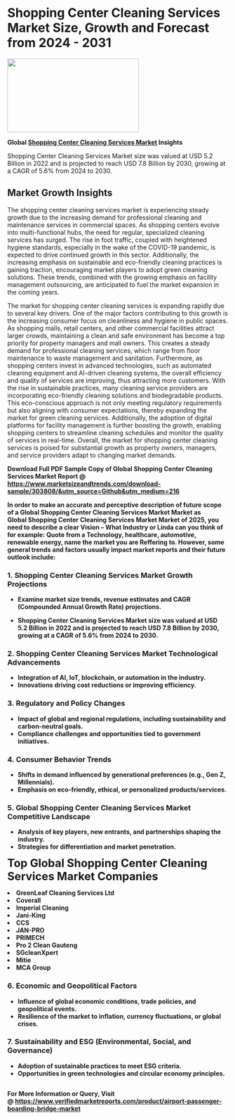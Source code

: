 <H1>Shopping Center Cleaning Services Market Size, Growth and Forecast from 2024 - 2031</H1><img class="aligncenter size-medium wp-image-584254" src="https://thirdeyenews.in/wp-content/uploads/2024/09/Global-Market-Research-300x168.jpeg" alt="" width="300" height="168" /><p><strong>Global&nbsp;<a href="https://www.marketsizeandtrends.com/download-sample/303808/&amp;utm_source=Github&utm_medium=216">Shopping Center Cleaning Services Market</a> Insights</strong></p><p>Shopping Center Cleaning Services Market size was valued at USD 5.2 Billion in 2022 and is projected to reach USD 7.8 Billion by 2030, growing at a CAGR of 5.6% from 2024 to 2030.</p><p><h2>Market Growth Insights</h2> <p>The shopping center cleaning services market is experiencing steady growth due to the increasing demand for professional cleaning and maintenance services in commercial spaces. As shopping centers evolve into multi-functional hubs, the need for regular, specialized cleaning services has surged. The rise in foot traffic, coupled with heightened hygiene standards, especially in the wake of the COVID-19 pandemic, is expected to drive continued growth in this sector. Additionally, the increasing emphasis on sustainable and eco-friendly cleaning practices is gaining traction, encouraging market players to adopt green cleaning solutions. These trends, combined with the growing emphasis on facility management outsourcing, are anticipated to fuel the market expansion in the coming years.</p> <p><strong></strong></p> <p>The market for shopping center cleaning services is expanding rapidly due to several key drivers. One of the major factors contributing to this growth is the increasing consumer focus on cleanliness and hygiene in public spaces. As shopping malls, retail centers, and other commercial facilities attract larger crowds, maintaining a clean and safe environment has become a top priority for property managers and mall owners. This creates a steady demand for professional cleaning services, which range from floor maintenance to waste management and sanitation. Furthermore, as shopping centers invest in advanced technologies, such as automated cleaning equipment and AI-driven cleaning systems, the overall efficiency and quality of services are improving, thus attracting more customers. With the rise in sustainable practices, many cleaning service providers are incorporating eco-friendly cleaning solutions and biodegradable products. This eco-conscious approach is not only meeting regulatory requirements but also aligning with consumer expectations, thereby expanding the market for green cleaning services. Additionally, the adoption of digital platforms for facility management is further boosting the growth, enabling shopping centers to streamline cleaning schedules and monitor the quality of services in real-time. Overall, the market for shopping center cleaning services is poised for substantial growth as property owners, managers, and service providers adapt to changing market demands. <p><strong></p><p><span class=""><strong>Download Full PDF Sample Copy of Global Shopping Center Cleaning Services Market Report</strong> @ <a href="https://www.marketsizeandtrends.com/download-sample/303808/&amp;utm_source=Github&utm_medium=216" target="_blank">https://www.marketsizeandtrends.com/download-sample/303808/&amp;utm_source=Github&utm_medium=216</a></span></p><p>In order to make an accurate and perceptive description of future scope of a Global&nbsp;Shopping Center Cleaning Services Market Market as Global&nbsp;Shopping Center Cleaning Services Market Market of 2025, you need to describe a clear Vision &ndash; What Industry or Linda can you think of for example: Quote from a Technology, healthcare, automotive, renewable energy, name the market you are Reffering to. However, some general trends and factors usually impact market reports and their future outlook include:</p><h3>1.&nbsp;<strong>Shopping Center Cleaning Services Market Growth Projections</strong></h3><ul><li>Examine market size trends, revenue estimates and CAGR (Compounded Annual Growth Rate) projections.</li><li><p>Shopping Center Cleaning Services Market size was valued at USD 5.2 Billion in 2022 and is projected to reach USD 7.8 Billion by 2030, growing at a CAGR of 5.6% from 2024 to 2030.</p></li></ul><h3>2.&nbsp;<strong>Shopping Center Cleaning Services Market Technological Advancements</strong></h3><ul><li>Integration of AI, IoT, blockchain, or automation in the industry.</li><li>Innovations driving cost reductions or improving efficiency.</li></ul><h3>3.&nbsp;<strong>Regulatory and Policy Changes</strong></h3><ul><li>Impact of global and regional regulations, including sustainability and carbon-neutral goals.</li><li>Compliance challenges and opportunities tied to government initiatives.</li></ul><h3>4.&nbsp;<strong>Consumer Behavior Trends</strong></h3><ul><li>Shifts in demand influenced by generational preferences (e.g., Gen Z, Millennials).</li><li>Emphasis on eco-friendly, ethical, or personalized products/services.</li></ul><h3>5.&nbsp;<strong>Global Shopping Center Cleaning Services Market Competitive Landscape</strong></h3><ul><li>Analysis of key players, new entrants, and partnerships shaping the industry.</li><li>Strategies for differentiation and market penetration.</li></ul><p data-pm-slice="1 1 []"><span style="color: inherit; font-family: inherit; font-size: 25px;">Top Global Shopping Center Cleaning Services Market Companies</span></p><div class="" data-test-id=""><p><li>GreenLeaf Cleaning Services Ltd</li><li> Coverall</li><li> Imperial Cleaning</li><li> Jani-King</li><li> CCS</li><li> JAN-PRO</li><li> PRIMECH</li><li> Pro 2 Clean Gauteng</li><li> SGcleanXpert</li><li> Mitie</li><li> MCA Group</li></p></div><h3>6.&nbsp;<strong>Economic and Geopolitical Factors</strong></h3><ul><li>Influence of global economic conditions, trade policies, and geopolitical events.</li><li>Resilience of the market to inflation, currency fluctuations, or global crises.</li></ul><h3>7.&nbsp;<strong>Sustainability and ESG (Environmental, Social, and Governance)</strong></h3><ul><li>Adoption of sustainable practices to meet ESG criteria.</li><li>Opportunities in green technologies and circular economy principles.</li></ul><h2><strong style="font-size: 14px;">For More Information or Query, Visit @&nbsp;</strong><a style="background-color: #ffffff; font-size: 14px;" href="https://www.marketsizeandtrends.com/report/shopping-center-cleaning-services-market/" target="_blank">https://www.verifiedmarketreports.com/product/airport-passenger-boarding-bridge-market</a></h2>
